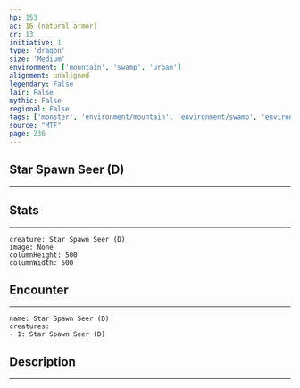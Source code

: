 ```yaml
---
hp: 153
ac: 16 (natural armor)
cr: 13
initiative: 1
type: 'dragon'    
size: 'Medium'
environment: ['mountain', 'swamp', 'urban']
alignment: unaligned
legendary: False
lair: False
mythic: False
regional: False
tags: ['monster', 'environment/mountain', 'environment/swamp', 'environment/urban']
source: "MTF"
page: 236
---
```


## Star Spawn Seer (D)
---



## Stats
---

```statblock
creature: Star Spawn Seer (D)
image: None
columnHeight: 500
columnWidth: 500
```

## Encounter
---

```encounter-table
name: Star Spawn Seer (D)
creatures:
- 1: Star Spawn Seer (D)
```

## Description
---




